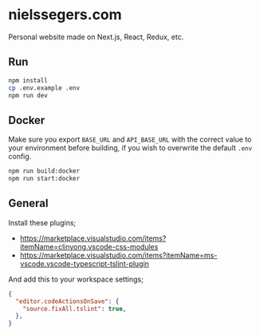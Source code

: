 # nielssegers.com
Personal website made on Next.js, React, Redux, etc.

## Run
```bash
npm install
cp .env.example .env
npm run dev
```

## Docker
Make sure you export `BASE_URL` and `API_BASE_URL` with the correct value to your environment before building, if you wish to overwrite the default `.env` config.

```bash
npm run build:docker
npm run start:docker
```

## General

Install these plugins;

- https://marketplace.visualstudio.com/items?itemName=clinyong.vscode-css-modules
- https://marketplace.visualstudio.com/items?itemName=ms-vscode.vscode-typescript-tslint-plugin

And add this to your workspace settings;

```json
{
  "editor.codeActionsOnSave": {
    "source.fixAll.tslint": true,
  },
}
```
